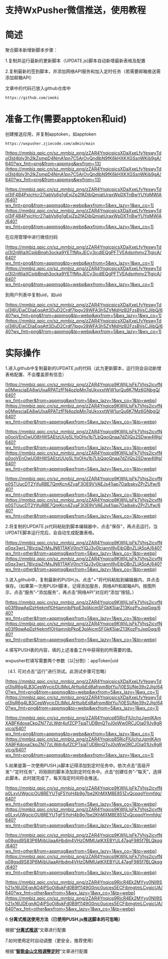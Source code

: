 # 支持WxPusher微信推送，使用教程

# **简述**

聚合脚本新增新脚本步骤：

1.复制并运行最新的更新脚本（UPDATE.js)脚本自动新增最新表格及配置

2.复制最新的签到脚本，并添加网络API服务和加入定时任务（若需要邮箱推送需添加邮箱API）

文章中的代码已放入github仓库中

```
https://github.com/imoki
```

# **准备工作(需要apptoken和uid)**

创建推送应用，并复制apptoken，如apptoken

```
https://wxpusher.zjiecode.com/admin/main
```

[https://mmbiz.qpic.cn/sz_mmbiz_png/zZAR4YnqicpicsXDaXxeLfvYeswyTdol3ld4bIy3h2lkZsmpD4NmA1pn7C5ArOvQndlbN9fK6kHXKXGSsnWKib9gA/640?wx_fmt=png&from=appmsg&wxfrom=13](https://mmbiz.qpic.cn/sz_mmbiz_png/zZAR4YnqicpicsXDaXxeLfvYeswyTdol3ld4bIy3h2lkZsmpD4NmA1pn7C5ArOvQndlbN9fK6kHXKXGSsnWKib9gA/640?wx_fmt=png&from=appmsg&wxfrom=13)

[https://mmbiz.qpic.cn/sz_mmbiz_png/zZAR4YnqicpicsXDaXxeLfvYeswyTdol3lF4B4PxicHcr27iabVs6g1gExjZp2fADibQmiatUraxWpDXTnBwYUYqMWlA/640?wx_fmt=png&from=appmsg&tp=webp&wxfrom=5&wx_lazy=1&wx_co=1](https://mmbiz.qpic.cn/sz_mmbiz_png/zZAR4YnqicpicsXDaXxeLfvYeswyTdol3lF4B4PxicHcr27iabVs6g1gExjZp2fADibQmiatUraxWpDXTnBwYUYqMWlA/640?wx_fmt=png&from=appmsg&tp=webp&wxfrom=5&wx_lazy=1&wx_co=1)

在应用管理中进行微信扫码

[https://mmbiz.qpic.cn/sz_mmbiz_png/zZAR4YnqicpicsXDaXxeLfvYeswyTdol3l2nWiaXCpibBnqh3ocka9YETfMjxJECy3icdIEQgPFTVEAdsnhmy2TtgicA/640?wx_fmt=png&from=appmsg&tp=webp&wxfrom=5&wx_lazy=1&wx_co=1](https://mmbiz.qpic.cn/sz_mmbiz_png/zZAR4YnqicpicsXDaXxeLfvYeswyTdol3l2nWiaXCpibBnqh3ocka9YETfMjxJECy3icdIEQgPFTVEAdsnhmy2TtgicA/640?wx_fmt=png&from=appmsg&tp=webp&wxfrom=5&wx_lazy=1&wx_co=1)

到用户列表中复制uid，如uid

[https://mmbiz.qpic.cn/sz_mmbiz_png/zZAR4YnqicpicsXDaXxeLfvYeswyTdol3l6UEiaCDiaEqgAtt3DuD2Crdf7lpgy28WFA3h5ZVMdHzB2FzsBVsCJlibQ/640?wx_fmt=png&from=appmsg&tp=webp&wxfrom=5&wx_lazy=1&wx_co=1](https://mmbiz.qpic.cn/sz_mmbiz_png/zZAR4YnqicpicsXDaXxeLfvYeswyTdol3l6UEiaCDiaEqgAtt3DuD2Crdf7lpgy28WFA3h5ZVMdHzB2FzsBVsCJlibQ/640?wx_fmt=png&from=appmsg&tp=webp&wxfrom=5&wx_lazy=1&wx_co=1)

# **实际操作**

1.进入github中复制最新的UPDATE.js的代码（此为更新脚本，运行则会自动新增表格配置、不会覆盖原有信息）

[https://mmbiz.qpic.cn/sz_mmbiz_png/zZAR4Ynqicp9KWIjLlsFk7Vhjs2icvfNp0MwsciaEA8wUlxaRPATzfFN4ozlpMn7qUkvxxtWW1urQu6K7Mz6GNbgQ/640?wx_fmt=other&from=appmsg&wxfrom=5&wx_lazy=1&wx_co=1&tp=webp](https://mmbiz.qpic.cn/sz_mmbiz_png/zZAR4Ynqicp9KWIjLlsFk7Vhjs2icvfNp0MwsciaEA8wUlxaRPATzfFN4ozlpMn7qUkvxxtWW1urQu6K7Mz6GNbgQ/640?wx_fmt=other&from=appmsg&wxfrom=5&wx_lazy=1&wx_co=1&tp=webp)

[https://mmbiz.qpic.cn/sz_mmbiz_png/zZAR4Ynqicp9KWIjLlsFk7Vhjs2icvfNp0ooVEnOwU08HWSAEtzUUg5LYqOHu1b7LbQqoQnaa7dZjIQs2SDww4Wg/640?wx_fmt=other&from=appmsg&wxfrom=5&wx_lazy=1&wx_co=1&tp=webp](https://mmbiz.qpic.cn/sz_mmbiz_png/zZAR4Ynqicp9KWIjLlsFk7Vhjs2icvfNp0ooVEnOwU08HWSAEtzUUg5LYqOHu1b7LbQqoQnaa7dZjIQs2SDww4Wg/640?wx_fmt=other&from=appmsg&wxfrom=5&wx_lazy=1&wx_co=1&tp=webp)

[https://mmbiz.qpic.cn/sz_mmbiz_png/zZAR4Ynqicp9KWIjLlsFk7Vhjs2icvfNp0STUucDT2YjfuRBE7QmKcn4ZyaF3OE9VVAEJs41iap7OaibskvZPrZUfw/640?wx_fmt=other&from=appmsg&wxfrom=5&wx_lazy=1&wx_co=1&tp=webp](https://mmbiz.qpic.cn/sz_mmbiz_png/zZAR4Ynqicp9KWIjLlsFk7Vhjs2icvfNp0STUucDT2YjfuRBE7QmKcn4ZyaF3OE9VVAEJs41iap7OaibskvZPrZUfw/640?wx_fmt=other&from=appmsg&wxfrom=5&wx_lazy=1&wx_co=1&tp=webp)

2.将复制的UPDATE.js代码粘贴到脚本编辑器中，点击"保存"，再点击运行。当UPDATE脚本运行完后，会自动生成配置表格。

[https://mmbiz.qpic.cn/sz_mmbiz_png/zZAR4Ynqicp9KWIjLlsFk7Vhjs2icvfNp0qx3wrL78IvziaZrMsJN61TAKV0ncYlQJ3v0lciannI9vEibGBnZLlA5oA/640?wx_fmt=other&from=appmsg&wxfrom=5&wx_lazy=1&wx_co=1&tp=webp](https://mmbiz.qpic.cn/sz_mmbiz_png/zZAR4Ynqicp9KWIjLlsFk7Vhjs2icvfNp0qx3wrL78IvziaZrMsJN61TAKV0ncYlQJ3v0lciannI9vEibGBnZLlA5oA/640?wx_fmt=other&from=appmsg&wxfrom=5&wx_lazy=1&wx_co=1&tp=webp)

3.进入github中，复制最新的PUSH.js。点击"+"将代码粘贴到编辑器内，并点击保存。（如果第一次用PUSH脚本，记得添加服务，网络API和邮箱API。按图所示，点击“服务”-“添加服务”，再点击“网络API”对应的“添加”按钮。）

[https://mmbiz.qpic.cn/sz_mmbiz_png/zZAR4Ynqicp9KWIjLlsFk7Vhjs2icvfNp03f9qwApDzHjekmflOHiamnibPkpE3plAicmSFGkK5iarZ13KozPxJxqGqg/640?wx_fmt=other&from=appmsg&wxfrom=5&wx_lazy=1&wx_co=1&tp=webp](https://mmbiz.qpic.cn/sz_mmbiz_png/zZAR4Ynqicp9KWIjLlsFk7Vhjs2icvfNp03f9qwApDzHjekmflOHiamnibPkpE3plAicmSFGkK5iarZ13KozPxJxqGqg/640?wx_fmt=other&from=appmsg&wxfrom=5&wx_lazy=1&wx_co=1&tp=webp)

4.填写PUSH表的内容，填的上述准备工作中获得到的所需要的值。

wxpusher栏填写需要两个参数（以|分割）：appToken|uid

（4.1. 可对点击“运行”进行测试。此测试步骤可忽略）

[https://mmbiz.qpic.cn/sz_mmbiz_png/zZAR4YnqicpicsXDaXxeLfvYeswyTdol3lsR6g4LB3CepWycicDLtMpLAHtuibEd8afrpm8btYu7j0ESUNe39v2Jtg/640?wx_fmt=png&from=appmsg&tp=webp&wxfrom=5&wx_lazy=1&wx_co=1](https://mmbiz.qpic.cn/sz_mmbiz_png/zZAR4YnqicpicsXDaXxeLfvYeswyTdol3lsR6g4LB3CepWycicDLtMpLAHtuibEd8afrpm8btYu7j0ESUNe39v2Jtg/640?wx_fmt=png&from=appmsg&tp=webp&wxfrom=5&wx_lazy=1&wx_co=1)

[https://mmbiz.qpic.cn/sz_mmbiz_png/zZAR4Ynqicp85RicFlUichzJgmlKAmXABFKdoxaCkpZN77zLWdr4ufZCPTsiaTUDBmQTvJ0oWw0RCJOia01Uv8gRvicg/640?wx_fmt=png&from=appmsg&tp=webp&wxfrom=5&wx_lazy=1&wx_co=1](https://mmbiz.qpic.cn/sz_mmbiz_png/zZAR4Ynqicp85RicFlUichzJgmlKAmXABFKdoxaCkpZN77zLWdr4ufZCPTsiaTUDBmQTvJ0oWw0RCJOia01Uv8gRvicg/640?wx_fmt=png&from=appmsg&tp=webp&wxfrom=5&wx_lazy=1&wx_co=1)

5.如果是第一次使用PUSH.js脚本记得添加到定时任务中。依次点击“高级开发”-“定时任务”，将刚刚的脚本添加到定时任务中。点击“创建任务”-“每天”，选择此脚本。此时就完成了，每天指定时间将会推送。

[https://mmbiz.qpic.cn/sz_mmbiz_png/zZAR4Ynqicp9KWIjLlsFk7Vhjs2icvfNp0LxvUWgcicOU8REYUTgF5YoH4b9g7be2KhMXM8E851ZvQcpqoYlnmfdg/640?wx_fmt=other&from=appmsg&wxfrom=5&wx_lazy=1&wx_co=1&tp=webp](https://mmbiz.qpic.cn/sz_mmbiz_png/zZAR4Ynqicp9KWIjLlsFk7Vhjs2icvfNp0LxvUWgcicOU8REYUTgF5YoH4b9g7be2KhMXM8E851ZvQcpqoYlnmfdg/640?wx_fmt=other&from=appmsg&wxfrom=5&wx_lazy=1&wx_co=1&tp=webp)

[https://mmbiz.qpic.cn/sz_mmbiz_png/zZAR4Ynqicp9KWIjLlsFk7Vhjs2icvfNp08gsd9S83P6MjibUiaaAHbdm4VHzOMMUatKXEBYUL47agF985f7BLQkqg/640?wx_fmt=other&from=appmsg&wxfrom=5&wx_lazy=1&wx_co=1&tp=webp](https://mmbiz.qpic.cn/sz_mmbiz_png/zZAR4Ynqicp9KWIjLlsFk7Vhjs2icvfNp08gsd9S83P6MjibUiaaAHbdm4VHzOMMUatKXEBYUL47agF985f7BLQkqg/640?wx_fmt=other&from=appmsg&wxfrom=5&wx_lazy=1&wx_co=1&tp=webp)

[https://mmbiz.qpic.cn/sz_mmbiz_png/zZAR4Ynqicp9RicR4Ek2MYvy0Nll9Sh21x16UDEgnAO4jPSoOj8ukFd0B9f1149G0nic0uices5ECFibmgtmLCvgicUA/640?wx_fmt=other&wxfrom=5&wx_lazy=1&wx_co=1&tp=webp](https://mmbiz.qpic.cn/sz_mmbiz_png/zZAR4Ynqicp9RicR4Ek2MYvy0Nll9Sh21x16UDEgnAO4jPSoOj8ukFd0B9f1149G0nic0uices5ECFibmgtmLCvgicUA/640?wx_fmt=other&wxfrom=5&wx_lazy=1&wx_co=1&tp=webp)

6.**分离式推送使用方法（已使用PUSH.js推送脚本的可忽略）**

根据”[**分离式推送**](%E5%88%86%E7%A6%BB%E5%BC%8F%E6%8E%A8%E9%80%81%E4%BD%BF%E7%94%A8%E6%96%B9%E6%B3%95%EF%BC%88%E5%B7%B2%E4%BD%BF%E7%94%A8PUSH%20js%E6%8E%A8%E9%80%81%E8%84%9A%E6%9C%AC%E7%9A%84%E5%8F%AF%E5%BF%BD%E7%95%A5%EF%BC%89%2012d1fc355aa981b7b254fe4ccffd1ba9.md)“文章进行配置

7.如何使用定时自动调整（更安全，推荐使用）

根据”[**智能金山文档调整定时**](../../%E9%87%91%E5%B1%B1%E6%96%87%E6%A1%A3%E6%99%BA%E8%83%BD%E8%B0%83%E6%95%B4%E5%AE%9A%E6%97%B6%E4%BB%BB%E5%8A%A1%E6%97%B6%E9%97%B4%E7%A8%8B%E5%BA%8F%2012d1fc355aa9813b8c30c6d9caa0c739.md)“文章进行配置